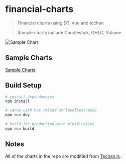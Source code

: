 # financial-charts

> Financial charts using D3, vue and techan

> Sample charts include Candlestick, OHLC, Volume

![Sample Chart](http://vue-fin-charts.herokuapp.com/fin-charts.png?raw=true)

## Sample Charts
[Sample Charts](http://vue-fin-charts.herokuapp.com/#/)

## Build Setup

``` bash
# install dependencies
npm install

# serve with hot reload at localhost:8080
npm run dev

# build for production with minification
npm run build

```

## Notes

All of the charts in the repo are modified from <a href="https://github.com/andredumas/techan.js">
  Techan.js</a>.
